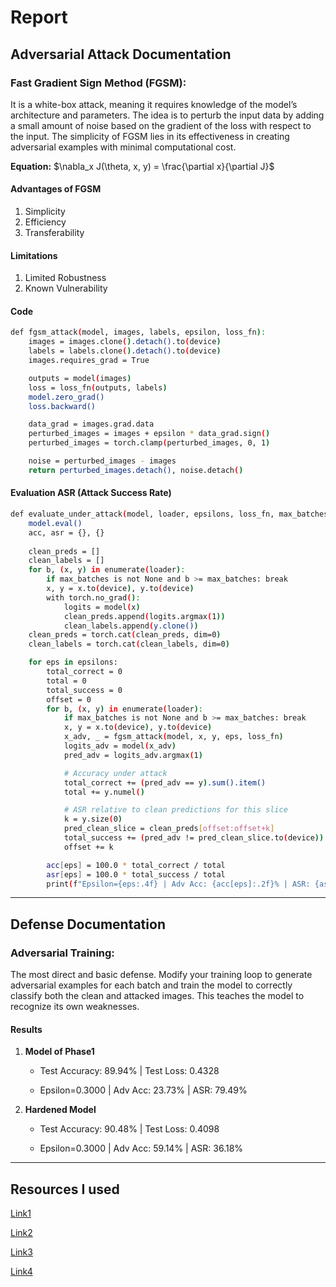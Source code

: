 # **Report**

## **Adversarial Attack Documentation**

### **Fast Gradient Sign Method (FGSM):**
It is a white-box attack, meaning it requires knowledge of the model’s architecture and parameters. The idea is to perturb the input data by adding a small amount of noise based on the gradient of the loss with respect to the input. The simplicity of FGSM lies in its effectiveness in creating adversarial examples with minimal computational cost.

**Equation:** $\nabla_x J(\theta, x, y) = \frac{\partial x}{\partial J}$

#### **Advantages of FGSM**
1) Simplicity
2) Efficiency
3) Transferability

#### **Limitations**
1) Limited Robustness
2) Known Vulnerability

#### **Code**
```bash
def fgsm_attack(model, images, labels, epsilon, loss_fn):
    images = images.clone().detach().to(device)
    labels = labels.clone().detach().to(device)
    images.requires_grad = True

    outputs = model(images)
    loss = loss_fn(outputs, labels)
    model.zero_grad()
    loss.backward()

    data_grad = images.grad.data
    perturbed_images = images + epsilon * data_grad.sign()
    perturbed_images = torch.clamp(perturbed_images, 0, 1)

    noise = perturbed_images - images
    return perturbed_images.detach(), noise.detach()
```

#### **Evaluation ASR (Attack Success Rate)**
```bash
def evaluate_under_attack(model, loader, epsilons, loss_fn, max_batches=None):
    model.eval()
    acc, asr = {}, {}
    
    clean_preds = []
    clean_labels = []
    for b, (x, y) in enumerate(loader):
        if max_batches is not None and b >= max_batches: break
        x, y = x.to(device), y.to(device)
        with torch.no_grad():
            logits = model(x)
            clean_preds.append(logits.argmax(1))
            clean_labels.append(y.clone())
    clean_preds = torch.cat(clean_preds, dim=0)
    clean_labels = torch.cat(clean_labels, dim=0)

    for eps in epsilons:
        total_correct = 0
        total = 0
        total_success = 0
        offset = 0
        for b, (x, y) in enumerate(loader):
            if max_batches is not None and b >= max_batches: break
            x, y = x.to(device), y.to(device)
            x_adv, _ = fgsm_attack(model, x, y, eps, loss_fn)
            logits_adv = model(x_adv)
            pred_adv = logits_adv.argmax(1)

            # Accuracy under attack
            total_correct += (pred_adv == y).sum().item()
            total += y.numel()

            # ASR relative to clean predictions for this slice
            k = y.size(0)
            pred_clean_slice = clean_preds[offset:offset+k]
            total_success += (pred_adv != pred_clean_slice.to(device)).sum().item()
            offset += k

        acc[eps] = 100.0 * total_correct / total
        asr[eps] = 100.0 * total_success / total
        print(f"Epsilon={eps:.4f} | Adv Acc: {acc[eps]:.2f}% | ASR: {asr[eps]:.2f}%")
```
---
## **Defense Documentation**

### **Adversarial Training:**
The most direct and basic 
defense. Modify your training loop to generate 
adversarial examples for each batch and train the 
model to correctly classify both the clean and 
attacked images. This teaches the model to 
recognize its own weaknesses. 

#### **Results**
1) **Model of Phase1**

    - Test Accuracy: 89.94% | Test Loss: 0.4328

    - Epsilon=0.3000 | Adv Acc: 23.73% | ASR: 79.49%

2) **Hardened Model**
    - Test Accuracy: 90.48% | Test Loss: 0.4098

    - Epsilon=0.3000 | Adv Acc: 59.14% | ASR: 36.18%
---
## **Resources I used**
[Link1](https://medium.com/@yoshisauce/understanding-fgsm-a-more-intuitive-approach-to-adversarial-attacks-0e4d59f2f268)

[Link2](https://medium.com/@zachariaharungeorge/a-deep-dive-into-the-fast-gradient-sign-method-611826e34865)

[Link3](https://medium.com/@kemalpiro/xai-methods-saliency-ef3841eae910)

[Link4](https://medium.com/@kdk199604/grad-cam-a-gradient-based-approach-to-explainability-in-deep-learning-871b3ab8a6ce)